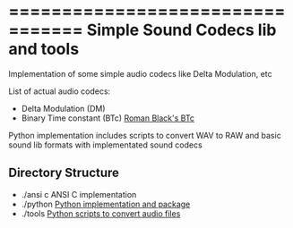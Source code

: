=================================
Simple Sound Codecs lib and tools
=================================

Implementation of some simple audio codecs like Delta Modulation, etc

List of actual audio codecs:
*   Delta Modulation (DM)
*   Binary Time constant (BTc) [Roman Black's BTc](http://www.romanblack.com/btc_alg.htm)

Python implementation includes scripts to convert WAV to RAW and basic sound lib formats with implementated sound codecs

Directory Structure
-------------------

*   ./ansi c             ANSI C implementation 
*   ./python             [Python implementation and package](https://github.com/Zardoz89/Simple-Sound-Codecs/tree/master/python)
*   ./tools              [Python scripts to convert audio files](https://github.com/Zardoz89/Simple-Sound-Codecs/tree/master/tools)


